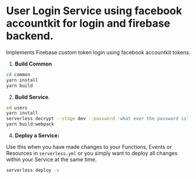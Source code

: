 # User Login Service using facebook accountkit for login and firebase backend.
Implements Firebase custom token login using facebook accountkit tokens.


1. **Build Common**
  ```bash
  cd common
  yarn install 
  yarn build
  ```

2. **Build Service**. 
  ```bash
  cd users
  yarn install 
  serverless decrypt --stage dev --password 'what ever the password is'
  yarn build:webpack
  ```

4. **Deploy a Service:**

  Use this when you have made changes to your Functions, Events or Resources in `serverless.yml` or you simply want to deploy all changes within your Service at the same time.
  ```bash
  serverless deploy -v
  ```

